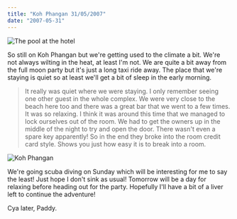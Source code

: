 ```yaml
---
title: "Koh Phangan 31/05/2007"
date: "2007-05-31"
---
```

![The pool at the hotel](/images/P5300020.JPG "The pool at the hotel")

So still on Koh Phangan but we're getting used to the climate a bit. We're not always wilting in the heat, at least I'm not. We are quite a bit away from the full moon party but it's just a long taxi ride away. The place that we're staying is quiet so at least we'll get a bit of sleep in the early morning.

> It really was quiet where we were staying. I only remember seeing one other guest in the whole complex. We were very close to the beach here too and there was a great bar that we went to a few times. It was so relaxing. I think it was around this time that we managed to lock ourselves out of the room. We had to get the owners up in the middle of the night to try and open the door. There wasn't even a spare key apparently! So in the end they broke into the room credit card style. Shows you just how easy it is to break into a room.

![Koh Phangan](/images/P5300021.JPG "Koh Phangan")

We're going scuba diving on Sunday which will be interesting for me to say the least! Just hope I don't sink as usual! Tomorrow will be a day for relaxing before heading out for the party. Hopefully I'll have a bit of a liver left to continue the adventure!

Cya later,
Paddy.
